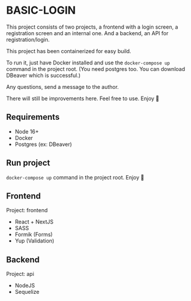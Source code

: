 # BASIC-LOGIN

This project consists of two projects, a frontend with a login screen, a registration screen and an internal one. And a backend, an API for registration/login.

This project has been containerized for easy build.

To run it, just have Docker installed and use the `docker-compose up` command in the project root. (You need postgres too. You can download DBeaver which is successful.)

Any questions, send a message to the author.

There will still be improvements here. Feel free to use. Enjoy 🥳

## Requirements

- Node 16+
- Docker
- Postgres (ex: DBeaver)

## Run project
`docker-compose up` command in the project root.
Enjoy 🥳


## Frontend

Project: frontend

- React + NextJS
- SASS
- Formik (Forms)
- Yup (Validation)



## Backend

Project: api

- NodeJS
- Sequelize